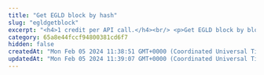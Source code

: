```yaml
---
title: "Get EGLD block by hash"
slug: "egldgetblock"
excerpt: "<h4>1 credit per API call.</h4><br/> <p>Get EGLD block by block hash or block number. <a href='https://docs.elrond.com/sdk-and-tools/rest-api/blocks/' target='_blank'> EGLD docs </a></p>"
category: 65a8e44fccf94800381cd6f7
hidden: false
createdAt: "Mon Feb 05 2024 11:38:51 GMT+0000 (Coordinated Universal Time)"
updatedAt: "Mon Feb 05 2024 11:39:07 GMT+0000 (Coordinated Universal Time)"
---
```

